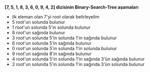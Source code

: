 **[7, 5, 1, 8, 3, 6, 0, 9, 4, 2] dizisinin Binary-Search-Tree aşamaları**
- ilk eleman olan 7'yi root olarak belirleyelim
- 5 root'un solunda bulunur
- 1 root'un solunda 5'in solunda bulunur
- 8 root'un sağında bulunur
- 3 root'un solunda 5'in solunda 1'in sağında bulunur
- 6 root'un solunda 5'in sağında bulunur
- 0 root'un solunda 5'in solunda 1'in solunda bulunur
- 9 root'un sağında 8'in sağında bulunur
- 4 root'un solunda 5'in solunda 1'in sağında 3'ün sağında bulunur
- 2 root'un solunda 5'in solunda 1'in sağında 3'ün solunda bulunur